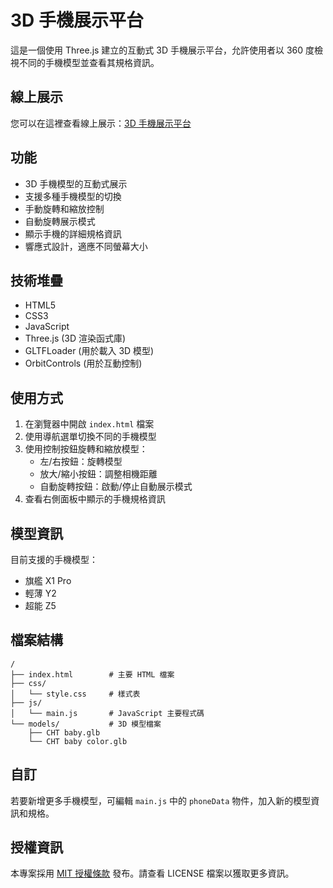 # 3D 手機展示平台

這是一個使用 Three.js 建立的互動式 3D 手機展示平台，允許使用者以 360 度檢視不同的手機模型並查看其規格資訊。

## 線上展示

您可以在這裡查看線上展示：[3D 手機展示平台](https://christorng.github.io/3d-phone-show/)

## 功能

- 3D 手機模型的互動式展示
- 支援多種手機模型的切換
- 手動旋轉和縮放控制
- 自動旋轉展示模式
- 顯示手機的詳細規格資訊
- 響應式設計，適應不同螢幕大小

## 技術堆疊

- HTML5
- CSS3
- JavaScript
- Three.js (3D 渲染函式庫)
- GLTFLoader (用於載入 3D 模型)
- OrbitControls (用於互動控制)

## 使用方式

1. 在瀏覽器中開啟 `index.html` 檔案
2. 使用導航選單切換不同的手機模型
3. 使用控制按鈕旋轉和縮放模型：
   - 左/右按鈕：旋轉模型
   - 放大/縮小按鈕：調整相機距離
   - 自動旋轉按鈕：啟動/停止自動展示模式
4. 查看右側面板中顯示的手機規格資訊

## 模型資訊

目前支援的手機模型：
- 旗艦 X1 Pro
- 輕薄 Y2
- 超能 Z5

## 檔案結構

```
/
├── index.html        # 主要 HTML 檔案
├── css/
│   └── style.css     # 樣式表
├── js/
│   └── main.js       # JavaScript 主要程式碼
└── models/           # 3D 模型檔案
    ├── CHT baby.glb
    └── CHT baby color.glb
```

## 自訂

若要新增更多手機模型，可編輯 `main.js` 中的 `phoneData` 物件，加入新的模型資訊和規格。

## 授權資訊

本專案採用 [MIT 授權條款](LICENSE) 發布。請查看 LICENSE 檔案以獲取更多資訊。